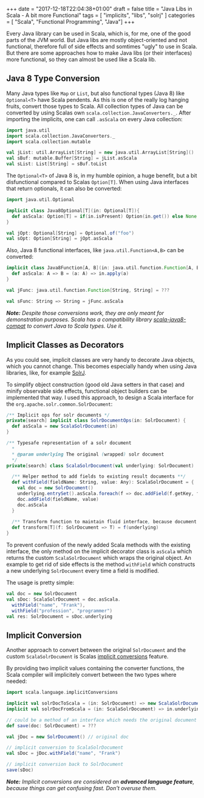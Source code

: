 +++
date = "2017-12-18T22:04:38+01:00"
draft = false
title = "Java Libs in Scala - A bit more Functional"
tags = [ "implicits", "libs", "solrj" ]
categories = [ "Scala", "Functional Programming", "Java"]
+++

Every Java library can be used in Scala, which is, for me, one of the good parts of the JVM world. But Java libs are 
mostly object-oriented and not functional, therefore full  of side effects and somtimes "ugly" to use in Scala. But 
there are some approaches how to make Java libs (or their interfaces) more functional, so they can almost be used like 
a Scala lib.

## Java 8 Type Conversion

Many Java types like `Map` or `List`, but also functional types (Java 8) like `Optional<T>` have Scala pendents. As this
is one of the really log hanging fruits, convert those types to Scala. All collection types of Java can be converted by 
using Scalas own `scala.collection.JavaConverters._`. After importing the implicits, one can call `.asScala` on every 
Java collection:

```scala
import java.util
import scala.collection.JavaConverters._
import scala.collection.mutable

val jList: util.ArrayList[String] = new java.util.ArrayList[String]()
val sBuf: mutable.Buffer[String] = jList.asScala
val sList: List[String] = sBuf.toList
``` 

The `Optional<T>` of Java 8 is, in my humble opinion, a huge benefit, but a bit disfunctional compared to Scalas 
`Option[T]`. When using Java interfaces that return optionals, it can also be converted:

```scala
import java.util.Optional

implicit class Java8Optional[T](in: Optional[T]){
  def asScala: Option[T] = if(in.isPresent) Option(in.get()) else None
}

val jOpt: Optional[String] = Optional.of("foo")
val sOpt: Option[String] = jOpt.asScala
```

Also, Java 8 functional interfaces, like `java.util.Function<A,B>` can be converted:

```scala
implicit class Java8Function[A, B](in: java.util.function.Function[A, B]) {
  def asScala: A => B = (a: A) => in.apply(a)
}

val jFunc: java.util.function.Function[String, String] = ???

val sFunc: String => String = jFunc.asScala
```

_**Note:** Despite those conversions work, they are only meant for demonstration purposes. Scala has a compatibility library
[scala-java8-compat](https://github.com/scala/scala-java8-compat) to convert Java to Scala types. Use it._

## Implicit Classes as Decorators

As you could see, implicit classes are very handy to decorate Java objects, which you cannot change. This becomes 
especially handy when using Java libraries, like, for example 
[SolrJ](https://lucene.apache.org/solr/guide/6_6/using-solrj.html).

To simplify object construction (good old Java setters in that case) and minify observable side effects, functional 
object builders can be implemented that way. I used this approach, to design a Scala interface for the 
`org.apache.solr.common.SolrDocument`:

```scala
/** Implicit ops for solr documents */
private[search] implicit class SolrDocumentOps(in: SolrDocument) {
  def asScala = new ScalaSolrDocument(in)
}

/** Typesafe representation of a solr document
  *
  * @param underlying The original (wrapped) solr document
  */
private[search] class ScalaSolrDocument(val underlying: SolrDocument) 

  /** Helper method to add fields to existing result documents **/
  def withField(fieldName: String, value: Any): ScalaSolrDocument = {
    val doc = new SolrDocument()
    underlying.entrySet().asScala.foreach(f => doc.addField(f.getKey, f.getValue))
    doc.addField(fieldName, value)
    doc.asScala
  }
  
  /** Transform function to maintain fluid interface, because document is not monadic */
  def transform[T](f: SolrDocument => T) = f(underlying)
}
```

To prevent confusion of the newly added Scala methods with the existing interface, the only method on the implicit 
decorator class is `asScala` which returns the custom `ScalaSolrDocument` which wraps the original object. An example 
to get rid of side effects is the method `withField` which constructs a new underlying `SolrDocument` every time a field
is modified.

The usage is pretty simple:

```scala
val doc = new SolrDocument
val sDoc: ScalaSolrDocument = doc.asScala.
  withField("name", "Frank"),
  withField("profession", "programmer")
val res: SolrDocument = sDoc.underlying
```

## Implicit Conversion

Another approach to convert between the original `SolrDocument` and the custom `ScalaSolrDocument` is Scalas 
[implicit conversions](https://docs.scala-lang.org/tour/implicit-conversions.html) feature.

By providing two implicit values containing the converter functions, the Scala compiler will implicitely convert between 
the two types where needed:

```scala
import scala.language.implicitConversions

implicit val solrDocToScala = (in: SolrDocument) => new ScalaSolrDocument(in)
implicit val solrDocFromScala = (in: ScalaSolrDocument) => in.underlying

// could be a method of an interface which needs the original document
def save(doc: SolrDocument) = ???

val jDoc = new SolrDocument() // original doc

// implicit conversion to ScalaSolrDocument
val sDoc = jDoc.withField("name", "Frank") 

// implicit conversion back to SolrDocument
save(sDoc)
```

_**Note:** Implicit conversions are considered an **advanced language feature**, because things can get confusing fast. 
Don't overuse them._

